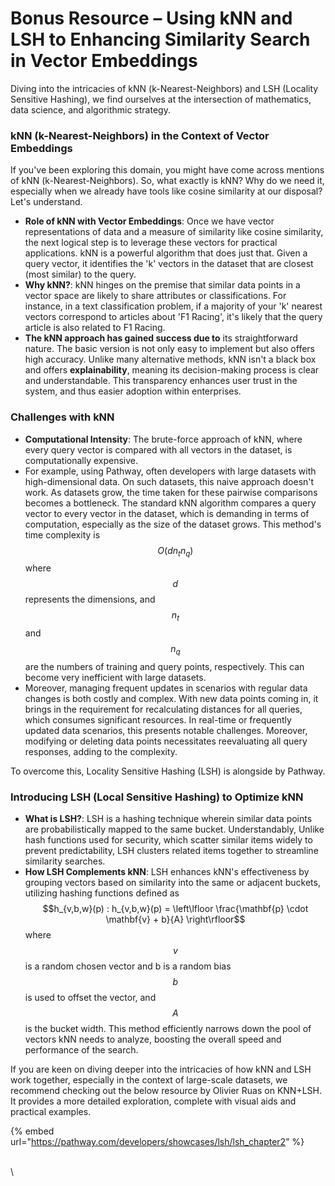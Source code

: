 # Bonus Resource – Using kNN and LSH to Enhancing Similarity Search in Vector Embeddings

Diving into the intricacies of kNN (k-Nearest-Neighbors) and LSH (Locality Sensitive Hashing), we find ourselves at the intersection of mathematics, data science, and algorithmic strategy.&#x20;

### kNN (k-Nearest-Neighbors) in the Context of Vector Embeddings

If you've been exploring this domain, you might have come across mentions of kNN (k-Nearest-Neighbors). So, what exactly is kNN? Why do we need it, especially when we already have tools like cosine similarity at our disposal? Let's understand.

* **Role of kNN with Vector Embeddings**: Once we have vector representations of data and a measure of similarity like cosine similarity, the next logical step is to leverage these vectors for practical applications. kNN is a powerful algorithm that does just that. Given a query vector, it identifies the 'k' vectors in the dataset that are closest (most similar) to the query.
* **Why kNN?**: kNN hinges on the premise that similar data points in a vector space are likely to share attributes or classifications. For instance, in a text classification problem, if a majority of your 'k' nearest vectors correspond to articles about 'F1 Racing', it's likely that the query article is also related to F1 Racing.
* **The kNN approach has gained success due to** its straightforward nature. The basic version is not only easy to implement but also offers high accuracy. Unlike many alternative methods, kNN isn't a black box and offers **explainability**, meaning its decision-making process is clear and understandable. This transparency enhances user trust in the system, and thus easier adoption within enterprises.

### Challenges with kNN

* **Computational Intensity**: The brute-force approach of kNN, where every query vector is compared with all vectors in the dataset, is computationally expensive.&#x20;
* For example, using Pathway, often developers with large datasets with high-dimensional data. On such datasets, this naive approach doesn't work. As datasets grow, the time taken for these pairwise comparisons becomes a bottleneck. The standard kNN algorithm compares a query vector to every vector in the dataset, which is demanding in terms of computation, especially as the size of the dataset grows. This method's time complexity is $$O(d n_t n_q)$$ where $$d$$ represents the dimensions, and $$n_t$$ and $$n_q$$ are the numbers of training and query points, respectively. This can become very inefficient with large datasets.
* Moreover, managing frequent updates in scenarios with regular data changes is both costly and complex. With new data points coming in, it brings in the requirement for recalculating distances for all queries, which consumes significant resources. In real-time or frequently updated data scenarios, this presents notable challenges. Moreover, modifying or deleting data points necessitates reevaluating all query responses, adding to the complexity.

To overcome this, Locality Sensitive Hashing (LSH) is alongside by Pathway.

### Introducing LSH (Local Sensitive Hashing) to Optimize kNN

* **What is LSH?**: LSH is a hashing technique wherein similar data points are probabilistically mapped to the same bucket. Understandably, Unlike hash functions used for security, which scatter similar items widely to prevent predictability, LSH clusters related items together to streamline similarity searches.
* **How LSH Complements kNN**: LSH enhances kNN's effectiveness by grouping vectors based on similarity into the same or adjacent buckets, utilizing hashing functions defined as $$h_{v,b,w}(p) : h_{v,b,w}(p) = \left\lfloor \frac{\mathbf{p} \cdot \mathbf{v} + b}{A} \right\rfloor$$ where $$v$$ is a random chosen vector and b is a random bias $$b$$ is used to offset the vector, and $$A$$ is the bucket width. This method efficiently narrows down the pool of vectors kNN needs to analyze, boosting the overall speed and performance of the search.

If you are keen on diving deeper into the intricacies of how kNN and LSH work together, especially in the context of large-scale datasets, we recommend checking out the below resource by Olivier Ruas on KNN+LSH. It provides a more detailed exploration, complete with visual aids and practical examples.

{% embed url="https://pathway.com/developers/showcases/lsh/lsh_chapter2" %}

\
\
